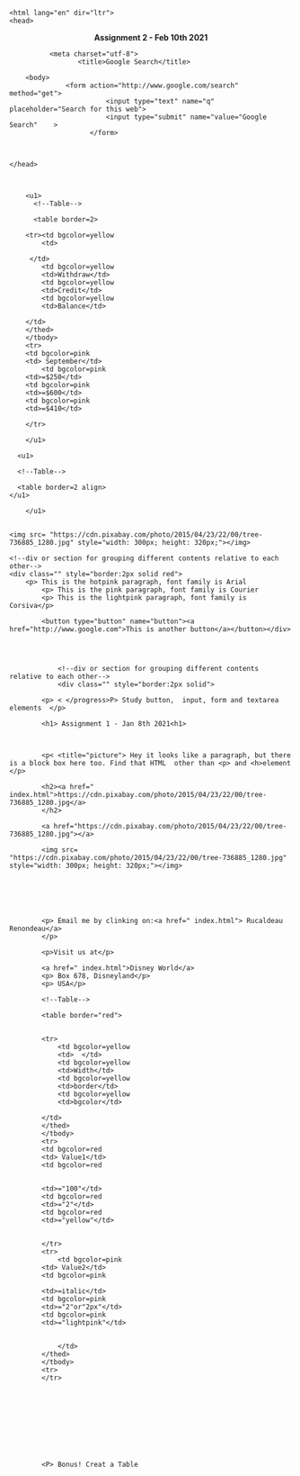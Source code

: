 <!DOCTYPE html>
	<html lang="en" dir="ltr">
	<head>


<p align="center"> <b> Assignment 2 - Feb  10th 2021</b> </p>

		      <meta charset="utf-8">
					 <title>Google Search</title>

		<body>
			      <form action="http://www.google.com/search" method="get">
							<input type="text" name="q" placeholder="Search for this web">
							<input type="submit" name="value="Google Search"	>
						</form>



	</head>



	    <u1>
	      <!--Table-->

	      <table border=2>

	    <tr><td bgcolor=yellow
	    	<td>

	     </td>
	    	<td bgcolor=yellow
	    	<td>Withdraw</td>
	    	<td bgcolor=yellow
	    	<td>Credit</td>
	    	<td bgcolor=yellow
	    	<td>Balance</td>

	    </td>
	    </thed>
	    </tbody>
	    <tr>
	    <td bgcolor=pink
	    <td> September</td>
	    	<td bgcolor=pink
	    <td>=$250</td>
	    <td bgcolor=pink
	    <td>=$600</td>
	    <td bgcolor=pink
	    <td>=$410</td>

	    </tr>

	    </u1>

	  <u1>

	  <!--Table-->

	  <table border=2 align>
	</u1>

	    </u1>


	<img src= "https://cdn.pixabay.com/photo/2015/04/23/22/00/tree-736885_1280.jpg" style="width: 300px; height: 320px;"></img>

</body>

	<!--div or section for grouping different contents relative to each other-->
	<div class="" style="border:2px solid red">
	    <p> This is the hotpink paragraph, font family is Arial
			<p> This is the pink paragraph, font family is Courier
			<p> This is the lightpink paragraph, font family is Corsiva</p>

			<button type="button" name="button"><a href="http://www.google.com">This is another button</a></button></div>




				<!--div or section for grouping different contents relative to each other-->
				<div class="" style="border:2px solid">

			<p> < </progress>P> Study button,  input, form and textarea elements  </p>
</div>



			<h1> Assignment 1 - Jan 8th 2021<h1>



			<p< <title="picture"> Hey it looks like a paragraph, but there is a block box here too. Find that HTML  other than <p> and <h>element </p>

			<h2><a href=" index.html">https://cdn.pixabay.com/photo/2015/04/23/22/00/tree-736885_1280.jpg</a>
			</h2>

			<a href="https://cdn.pixabay.com/photo/2015/04/23/22/00/tree-736885_1280.jpg"></a>

			<img src= "https://cdn.pixabay.com/photo/2015/04/23/22/00/tree-736885_1280.jpg" style="width: 300px; height: 320px;"></img>






			<p> Email me by clinking on:<a href=" index.html"> Rucaldeau Renondeau</a>
			</p>

			<p>Visit us at</p>

			<a href=" index.html">Disney World</a>
			<p> Box 678, Disneyland</p>
			<p>	USA</p>

			<!--Table-->

			<table border="red">


			<tr>
				<td bgcolor=yellow
				<td>  </td>
				<td bgcolor=yellow
				<td>Width</td>
				<td bgcolor=yellow
				<td>border</td>
				<td bgcolor=yellow
				<td>bgcolor</td>

			</td>
			</thed>
			</tbody>
			<tr>
			<td bgcolor=red
			<td> Value1</td>
			<td bgcolor=red


			<td>="100"</td>
			<td bgcolor=red
			<td>="2"</td>
			<td bgcolor=red
			<td>="yellow"</td>


			</tr>
			<tr>
				<td bgcolor=pink
			<td> Value2</td>
			<td bgcolor=pink

			<td>=italic</td>
			<td bgcolor=pink
			<td>="2"or"2px"</td>
			<td bgcolor=pink
			<td>="lightpink"</td>


				</td>
			</thed>
			</tbody>
			<tr>
			</tr>










			<P> Bonus! Creat a Table
			
